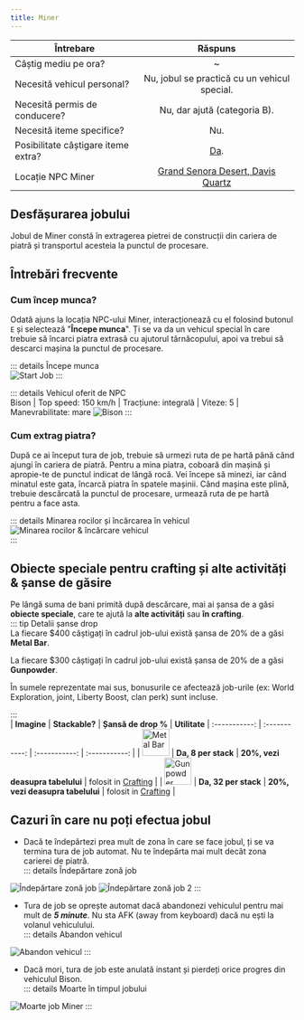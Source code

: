 ```yaml
---
title: Miner
---
```


| Întrebare   | Răspuns |
| ----------- | :-----------: |
| Câștig mediu pe ora? | ~<Dinero :amount='1675' /> |
| Necesită vehicul personal? | Nu, jobul se practică cu un vehicul special. |
| Necesită permis de conducere? | Nu, dar ajută (categoria B). |
| Necesită iteme specifice? | Nu. |
| Posibilitate câștigare iteme extra? | [Da](#obiecte-speciale-pentru-crafting-si-alte-activitati-sanse-de-gasire). |
| Locație NPC Miner | [Grand Senora Desert, Davis Quartz](https://i.imgur.com/Pk1jdQp.png)  |

## Desfășurarea jobului  

Jobul de Miner constă în extragerea pietrei de construcții din cariera de piatră și transportul acesteia la punctul de procesare.  

## Întrebări frecvente

### Cum încep munca?

Odată ajuns la locația NPC-ului Miner, interacționează cu el folosind butonul `E` și selectează "**Începe munca**". Ți se va da un vehicul special în care trebuie să încarci piatra extrasă cu ajutorul târnăcopului, apoi va trebui să descarci mașina la punctul de procesare.


::: details Începe munca  
  <Image src="https://i.imgur.com/moFm75E.gif" alt="Start Job" />
:::  

::: details Vehicul oferit de NPC  
  Bison | Top speed: 150 km/h | Tracțiune: integrală | Viteze: 5 | Manevrabilitate: mare 
  <Image src="https://i.imgur.com/vK2ZjZJ.png" alt="Bison" />
::: 


### Cum extrag piatra?  

După ce ai început tura de job, trebuie să urmezi ruta de pe hartă până când ajungi în cariera de piatră. Pentru a mina piatra, coboară din mașină și apropie-te de punctul indicat de lângă rocă. Vei începe să minezi, iar când minatul este gata, încarcă piatra în spatele mașinii. Când mașina este plină, trebuie descărcată la punctul de procesare, urmează ruta de pe hartă pentru a face asta.  

::: details Minarea rocilor și încărcarea în vehicul  
  <Image src="https://i.imgur.com/yScPR41.gif" alt="Minarea rocilor & încărcare vehicul" />  
::: 

## Obiecte speciale pentru crafting și alte activități & șanse de găsire  

Pe lângă suma de bani primită după descărcare, mai ai șansa de a găsi **obiecte speciale**, care te ajută la **alte activități** sau **în crafting**.  
::: tip Detalii șanse drop  
La fiecare $400 câștigați în cadrul job-ului există șansa de 20% de a găsi **Metal Bar**.

La fiecare $300 câștigați în cadrul job-ului există șansa de 20% de a găsi **Gunpowder**.

În sumele reprezentate mai sus, bonusurile ce afectează job-urile (ex: World Exploration, joint, Liberty Boost, clan perk) sunt incluse.

:::  
| **Imagine** | **Stackable?** | **Șansă de drop %** | **Utilitate**
| :-----------: | :-----------: | :-----------: | :-----------: |
| <Image src="https://i.imgur.com/wy3nrJG.png" alt="Metal Bar" width="48" label="Metal Bar" /> | **Da, 8 per stack** |  **20%, vezi deasupra tabelului**  | folosit in [Crafting](../general/crafting) |
| <Image src="https://i.imgur.com/Ub9vSWq.png" alt="Gunpowder" width="48" label="Gunpowder" /> | **Da, 32 per stack** |  **20%, vezi deasupra tabelului** | folosit in [Crafting](../general/crafting) |

## Cazuri în care nu poți efectua jobul  
 
- Dacă te îndepărtezi prea mult de zona în care se face jobul, ți se va termina tura de job automat. Nu te îndepărta mai mult decât zona carierei de piatră.  
::: details Îndepărtare zonă job  
 <Image src="https://i.imgur.com/RXzz8c6.png" alt="Îndepărtare zonă job" />  
 <Image src="https://i.imgur.com/9oNK7SN.png" alt="Îndepărtare zonă job 2" />  
:::  

- Tura de job se oprește automat dacă abandonezi vehiculul pentru mai mult de _**5 minute**_. Nu sta AFK (away from keyboard) dacă nu ești la volanul vehiculului.  
::: details Abandon vehicul  
 <Image src="https://i.imgur.com/L6ut45T.png" alt="Abandon vehicul" />  
:::  

- Dacă mori, tura de job este anulată instant și pierdeți orice progres din vehiculul Bison.  
::: details Moarte în timpul jobului  
 <Image src="https://i.imgur.com/9oNK7SN.png" alt="Moarte job Miner" />  
:::  
